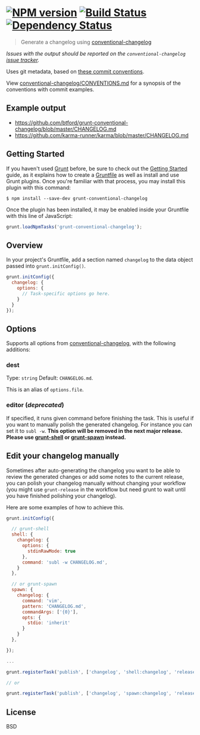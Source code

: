 #  [![NPM version][npm-image]][npm-url] [![Build Status][travis-image]][travis-url] [![Dependency Status][daviddm-image]][daviddm-url]

> Generate a changelog using [conventional-changelog](https://github.com/ajoslin/conventional-changelog)

*Issues with the output should be reported on the `conventional-changelog` [issue tracker](https://github.com/ajoslin/conventional-changelog/issues).*

Uses git metadata, based on [these commit conventions](https://docs.google.com/document/d/1QrDFcIiPjSLDn3EL15IJygNPiHORgU1_OOAqWjiDU5Y/).

View [conventional-changelog/CONVENTIONS.md](https://github.com/ajoslin/conventional-changelog/blob/master/CONVENTIONS.md) for a synopsis of the conventions with commit examples.


## Example output

- https://github.com/btford/grunt-conventional-changelog/blob/master/CHANGELOG.md
- https://github.com/karma-runner/karma/blob/master/CHANGELOG.md


## Getting Started

If you haven't used [Grunt](http://gruntjs.com/) before, be sure to check out the [Getting Started](http://gruntjs.com/getting-started) guide, as it explains how to create a [Gruntfile](http://gruntjs.com/sample-gruntfile) as well as install and use Grunt plugins. Once you're familiar with that process, you may install this plugin with this command:

```
$ npm install --save-dev grunt-conventional-changelog
```

Once the plugin has been installed, it may be enabled inside your Gruntfile with this line of JavaScript:

```js
grunt.loadNpmTasks('grunt-conventional-changelog');
```


## Overview

In your project's Gruntfile, add a section named `changelog` to the data object passed into `grunt.initConfig()`.


```js
grunt.initConfig({
  changelog: {
    options: {
      // Task-specific options go here.
    }
  }
});
```


## Options

Supports all options from [conventional-changelog](https://github.com/ajoslin/conventional-changelog#documentation), with the following additions:

### dest

Type: `string` Default: `CHANGELOG.md`.

This is an alias of `options.file`.

### editor (*deprecated*)

If specified, it runs given command before finishing the task. This is useful if you want to manually polish the generated changelog. For instance you can set it to `subl -w`. **This option will be removed in the next major release. Please use [grunt-shell](https://github.com/sindresorhus/grunt-shell) or [grunt-spawn](https://github.com/fir3pho3nixx/grunt-spawn) instead.**


## Edit your changelog manually

Sometimes after auto-generating the changelog you want to be able to review the generated changes or add some notes to the current release, you can polish your changelog manually without changing your workflow (you might use `grunt-release` in the workflow but need grunt to wait until you have finished polishing your changelog).

Here are some examples of how to achieve this.

```js
grunt.initConfig({

  // grunt-shell
  shell: {
    changelog: {
      options: {
        stdinRawMode: true
      },
      command: 'subl -w CHANGELOG.md',
    }
  },

  // or grunt-spawn
  spawn: {
    changelog: {
      command: 'vim',
      pattern: 'CHANGELOG.md',
      commandArgs: ['{0}'],
      opts: {
        stdio: 'inherit'
      }
    }
  },

});

...

grunt.registerTask('publish', ['changelog', 'shell:changelog', 'release']);

// or

grunt.registerTask('publish', ['changelog', 'spawn:changelog', 'release']);
```


## License

BSD


[npm-image]: https://badge.fury.io/js/grunt-conventional-changelog.svg
[npm-url]: https://npmjs.org/package/grunt-conventional-changelog
[travis-image]: https://travis-ci.org/btford/grunt-conventional-changelog.svg?branch=master
[travis-url]: https://travis-ci.org/btford/grunt-conventional-changelog
[daviddm-image]: https://david-dm.org/btford/grunt-conventional-changelog.svg?theme=shields.io
[daviddm-url]: https://david-dm.org/btford/grunt-conventional-changelog

